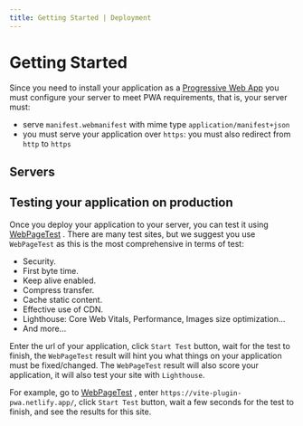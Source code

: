 ```yaml
---
title: Getting Started | Deployment
---
```


# Getting Started

Since you need to install your application as a [Progressive Web App](https://web.dev/progressive-web-apps/) <outbound-link />
you must configure your server to meet PWA requirements, that is, your server must:

- serve `manifest.webmanifest` with mime type `application/manifest+json`
- you must serve your application over `https`: you must also redirect from `http` to `https`

## Servers

<ul aria-describedby="servers">
<md-list-anchor href="/deployment/netlify.html">
  <template #link>Netlify</template>
</md-list-anchor>
<md-list-anchor href="/deployment/aws.html">
  <template #link>AWS Amplity</template>
</md-list-anchor>
<md-list-anchor href="/deployment/vercel.html">
  <template #link>Vercel</template>
</md-list-anchor>
<md-list-anchor href="/deployment/nginx.html">
  <template #link>NGINX</template>
</md-list-anchor>
<md-list-anchor href="/deployment/apache.html">
  <template #link>Apache Http Server 2.4+</template>
</md-list-anchor>
</ul>

## Testing your application on production

Once you deploy your application to your server, you can test it using [WebPageTest](https://www.webpagetest.org/) <outbound-link />.
There are many test sites, but we suggest you use `WebPageTest` as this is the most comprehensive in terms of test: 
- Security.
- First byte time.
- Keep alive enabled.
- Compress transfer. 
- Cache static content.
- Effective use of CDN.
- Lighthouse: Core Web Vitals, Performance, Images size optimization...
- And more...

Enter the url of your application, click `Start Test` button, wait for the test to finish, the `WebPageTest` result 
will hint you what things on your application must be fixed/changed. The `WebPageTest` result will also score your application,
it will also test your site with `Lighthouse`.

For example, go to [WebPageTest](https://www.webpagetest.org/) <outbound-link />, enter `https://vite-plugin-pwa.netlify.app/`,
click `Start Test` button, wait a few seconds for the test to finish, and see the results for this site.
